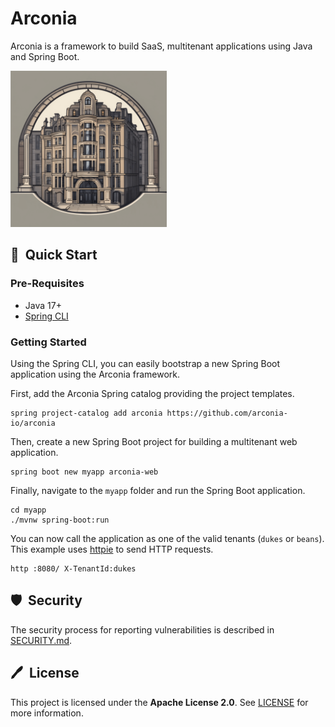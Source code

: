 # Arconia

Arconia is a framework to build SaaS, multitenant applications using Java and Spring Boot.

<img src="arconia-logo.png" alt="The Arconia logo" height="250px" />

## 🚀&nbsp; Quick Start

### Pre-Requisites

* Java 17+
* [Spring CLI](https://docs.spring.io/spring-cli/reference/installation.html)

### Getting Started

Using the Spring CLI, you can easily bootstrap a new Spring Boot application using the Arconia framework.

First, add the Arconia Spring catalog providing the project templates.

```shell
spring project-catalog add arconia https://github.com/arconia-io/arconia
```

Then, create a new Spring Boot project for building a multitenant web application.

```shell
spring boot new myapp arconia-web
```

Finally, navigate to the `myapp` folder and run the Spring Boot application.

```shell
cd myapp
./mvnw spring-boot:run
```

You can now call the application as one of the valid tenants (`dukes` or `beans`).
This example uses [httpie](https://httpie.io) to send HTTP requests.

```shell
http :8080/ X-TenantId:dukes
```

## 🛡️&nbsp; Security

The security process for reporting vulnerabilities is described in [SECURITY.md](SECURITY.md).

## 🖊️&nbsp; License

This project is licensed under the **Apache License 2.0**. See [LICENSE](LICENSE) for more information.
